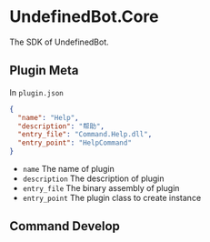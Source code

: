 ﻿# UndefinedBot.Core

The SDK of UndefinedBot.

## Plugin Meta

In `plugin.json`

```json
{
  "name": "Help",
  "description": "帮助",
  "entry_file": "Command.Help.dll",
  "entry_point": "HelpCommand"
}
```

- `name` The name of plugin
- `description` The description of plugin
- `entry_file` The binary assembly of plugin
- `entry_point` The plugin class to create instance

## Command Develop


